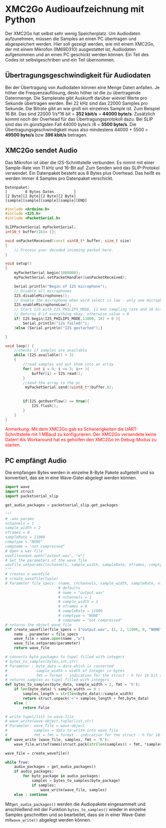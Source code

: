 # XMC2Go Audioaufzeichnung mit Python
Der XMC2Go hat selbst sehr wenig Speicherplatz. Um Audiodaten aufzunehmen, müssen die Samples an einen PC übertragen und abgespeichert werden.
Hier soll gezeigt werden, wie mit einem XMC2Go, der mit einem Mikrofon (IM69D310) ausgestattet ist, Audiodaten aufgenommen und an einen PC geschickt werden können. Ein Teil des Codes ist selbstgeschriben und ein Teil übernommen.
## Übertragungsgeschwindigkeit für Audiodaten
Bei der Übertragung von Audiodaten können eine Menge Daten anfallen. Je höher die Frequenzauflösung, desto höher ist die zu übertragende Datenmenge. Die Samplerate gibt Auskunft darüber wieviel Werte pro Sekunde übertragen werden. Bei 22 kHz sind das 22000 Samples pro Sekunde.
Die Bitrate gibt an wie groß ein einzelnes Sample ist. Zum Beispiel 16 Bit. Das sind 22000 1/s*16 bit = **352 kbit/s** = **44000 byte/s**. Zusätzlich kommt noch der Overhead für das Übertragungsprotokoll dazu. Bei SLIP sind das im günstigsten Fall 44000 byte/s /8 = **5500 byte/s**.
Die Übertragungsgeschwindigkeit muss also mindestens 44000 + 5500 = **49500 byte/s** bzw **396 kbit/s** betragen.

## XMC2Go sendet Audio
Das Mikrofon ist über die I2S-Schnittstelle verbunden. Es nimmt mit einer Sample-Rate von 11 kHz und 16-Bit auf. Zum Senden wird das SLIP-Protokol verwendet.
Ein Datenpaket besteht aus 8 Bytes plus Overhead. Das heißt es werden immer 4 Samples pro Datenpaket verschickt.
```
Datenpaket:
[        8 Bytes Daten         ]
[2 Byte][2 Byte][2 Byte][2 Byte]
[sample][sample][sample][sample][END]
```
```c++
#include <Arduino.h>
#include <I2S.h>
#include <PacketSerial.h>

SLIPPacketSerial myPacketSerial;
int16_t buffer[16]= {};

void onPacketReceived(const uint8_t* buffer, size_t size)
{
    // Process your decoded incoming packet here.
}

void setup()
{
    myPacketSerial.begin(1000000);
    myPacketSerial.setPacketHandler(&onPacketReceived);

    Serial.println("Begin of I2S microphone");
    // Disable all microphones
    I2S.disableMicrophones();
    // Enable the microphone when word select is low - only one microphone is used
    I2S.enableMicrophoneLow();
    // Start I2S with I2S_PHILIPS_MODE, 11 kHz sampling rate and 16 bits per sample
    // Returns 0 if everything okay, otherwise value > 0
    if( I2S.begin(I2S_PHILIPS_MODE,11000, 16) > 0 ){
        Serial.println("i2s failed!");
    }else {Serial.println("I2S gestarted");}

}

void loop() {
    //checks if samples are available
    while (I2S.available() > 3)
    {   
        //read samples and put them into an array
        for( int i = 0; i <= 3; i++ ){
            buffer[i] = I2S.read();
        }
        //send the array to the pc
         myPacketSerial.send((uint8_t*)buffer,8);
         
    
        if(I2S.getOverflow() == true){
            I2S.flush();
        }  
    }
}
```
<span style="color: #ff0000;">
Anmerkung: Mit dem XMC2Go gab es Schwierigkeiten die UART-Schnittstelle mit 1 MBaud zu konfigurieren. Der XMC2Go versendete keine Daten!
Als Workaround hat es geholfen den XMC2Go im Debug-Modus zu starten.
</span>

## PC empfängt Audio 
Die empfangen Bytes werden in einzelne 8-Byte Pakete aufgeteilt und so konvertiert, das sie in eine Wave-Datei abgelegt werden können.

```python
import wave
import struct
import packetserial_slip

get_audio_packages = packetserial_slip.get_packages

"""
# .wav params
nchannels = 1
sample_width = 2
nframes = 0
sampleRate = 11000
comptype = "NONE"
compname = "not compressed"
# Open a wav file
wavFile=wave.open("output.wav", "w")
# Set the parameters of the wave file
wavFile.setparams((nchannels, sample_width, sampleRate, nframes, comptype, compname))
"""
# creates a wavefile
# create_wavefile(tuple)
# Parameter file_specs: (name, (nchannels, sample_width, sampleRate, nframes, comptype, compname))
                        # defaults
                        # name = "output.wav"
                        # nchannels = 1
                        # sample_width = 2
                        # nframes = 0
                        # sampleRate = 11000
                        # comptype = "NONE"
                        # compname = "not compressed"  
# returns the object wave_file
def create_wavefile(file_specs = ("output.wav", (1, 2, 11000, 0, "NONE", "not compressed"))):
    name , parameter = file_specs
    wave_file = wave.open(name ,"w")
    wave_file.setparams(parameter)
    return wave_file

# converts byte packages to tupel filled with integers
# bytes_to_samples(bytes,int,str)
# Parameter : byte_data = data which is converted
#             sample_width = width of Integer in bytes
#             fmt = format - indication for the struct : h for 16-bit sample width; i for 32-bit sample width
# returns samples as tupel filled with integers
def bytes_to_samples(byte_data, sample_width = 2, fmt = 'h'):
    if len(byte_data) % sample_width == 0 :
        samples_length = str(len(byte_data)//sample_width)
        return struct.unpack('<'+ samples_length + fmt,byte_data)
    else :
        return False

# write tupel/list to wave-file
# wave_write(wave-object,tuple/list,str)
# Parameter: wave_file = wave-object
#            samples = data to write into wave_file
#            fmt = fmt = format - indication for the struct : h for 16-bit sample width; i for 32-bit sample width
def wave_write (wave_file, samples, fmt = 'h'): 
    wave_file.writeframes(struct.pack(str(len(samples)) + fmt, *samples))

wave_file = create_wavefile()

while True:
    audio_packages = get_audio_packages()
    if audio_packages:
        for byte_package in audio_packages:
            samples = bytes_to_samples(byte_package)
            if samples:
                wave_write(wave_file, samples)
    else : continue

```
Mit```get_audio_packages()``` werden die Audiopakete eingesammelt und anschließend mit der Funktion ```bytes_to_samples()``` wieder in einzelne Samples geschnitten und so bearbeitet, dass sie in einer Wave-Datei mit```wave_write()``` abgelegt werden können.
